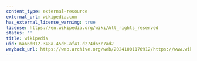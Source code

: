 ```yaml
---
content_type: external-resource
external_url: wikipedia.com
has_external_license_warning: true
license: https://en.wikipedia.org/wiki/All_rights_reserved
status: ''
title: wikipedia
uid: 6a66d012-348a-45d8-af41-d274d63c7ad2
wayback_url: https://web.archive.org/web/20241001170912/https://www.wikipedia.org/
---
```

